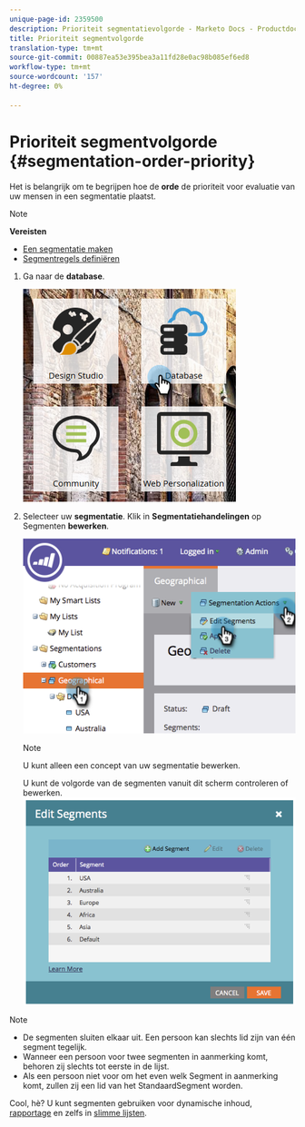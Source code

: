 ```yaml
---
unique-page-id: 2359500
description: Prioriteit segmentatievolgorde - Marketo Docs - Productdocumentatie
title: Prioriteit segmentvolgorde
translation-type: tm+mt
source-git-commit: 00887ea53e395bea3a11fd28e0ac98b085ef6ed8
workflow-type: tm+mt
source-wordcount: '157'
ht-degree: 0%

---
```



# Prioriteit segmentvolgorde {#segmentation-order-priority}

Het is belangrijk om te begrijpen hoe de **orde** de prioriteit voor evaluatie van uw mensen in een segmentatie plaatst.

>[!NOTE]
>
>**Vereisten**
>
>* [Een segmentatie maken](create-a-segmentation.md)
>* [Segmentregels definiëren](define-segment-rules.md)

>



1. Ga naar de **database**.

   ![](assets/image2017-3-29-8-3a9-3a33.png)

1. Selecteer uw **segmentatie**. Klik in **Segmentatiehandelingen** op Segmenten **bewerken**.

   ![](assets/image2014-9-16-10-3a11-3a55.png)

   >[!NOTE]
   >
   >U kunt alleen een concept van uw segmentatie bewerken.

   U kunt de volgorde van de segmenten vanuit dit scherm controleren of bewerken.
   ![](assets/image2014-9-16-10-3a12-3a3.png)

>[!NOTE]
>
>* De segmenten sluiten elkaar uit. Een persoon kan slechts lid zijn van één segment tegelijk.
>* Wanneer een persoon voor twee segmenten in aanmerking komt, behoren zij slechts tot eerste in de lijst.
>* Als een persoon niet voor om het even welk Segment in aanmerking komt, zullen zij een lid van het StandaardSegment worden.

>



Cool, hè? U kunt segmenten gebruiken voor dynamische inhoud, [rapportage](http://docs.marketo.com/display/docs/basic+reporting) en zelfs in [slimme lijsten](http://docs.marketo.com/display/docs/smart+lists+and+static+lists).

